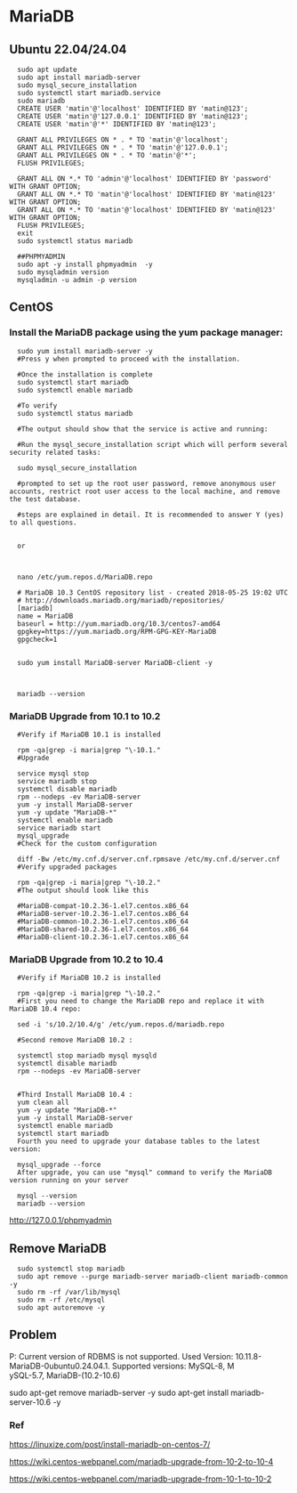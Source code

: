 # MariaDB

## Ubuntu 22.04/24.04

      sudo apt update
      sudo apt install mariadb-server
      sudo mysql_secure_installation
      sudo systemctl start mariadb.service
      sudo mariadb
      CREATE USER 'matin'@'localhost' IDENTIFIED BY 'matin@123';
      CREATE USER 'matin'@'127.0.0.1' IDENTIFIED BY 'matin@123';
      CREATE USER 'matin'@'*' IDENTIFIED BY 'matin@123';
      
      GRANT ALL PRIVILEGES ON * . * TO 'matin'@'localhost';
      GRANT ALL PRIVILEGES ON * . * TO 'matin'@'127.0.0.1';
      GRANT ALL PRIVILEGES ON * . * TO 'matin'@'*'; 
      FLUSH PRIVILEGES;
      
      GRANT ALL ON *.* TO 'admin'@'localhost' IDENTIFIED BY 'password' WITH GRANT OPTION;
      GRANT ALL ON *.* TO 'matin'@'localhost' IDENTIFIED BY 'matin@123' WITH GRANT OPTION;
      GRANT ALL ON *.* TO 'matin'@'localhost' IDENTIFIED BY 'matin@123' WITH GRANT OPTION;
      FLUSH PRIVILEGES;
      exit
      sudo systemctl status mariadb  

      ##PHPMYADMIN
      sudo apt -y install phpmyadmin  -y
      sudo mysqladmin version
      mysqladmin -u admin -p version


## CentOS
### Install the MariaDB package using the yum package manager:

      sudo yum install mariadb-server -y
      #Press y when prompted to proceed with the installation.

      #Once the installation is complete
      sudo systemctl start mariadb
      sudo systemctl enable mariadb

      #To verify  
      sudo systemctl status mariadb

      #The output should show that the service is active and running:

      #Run the mysql_secure_installation script which will perform several security related tasks:

      sudo mysql_secure_installation

      #prompted to set up the root user password, remove anonymous user accounts, restrict root user access to the local machine, and remove the test database.

      #steps are explained in detail. It is recommended to answer Y (yes) to all questions.
      
      
      or 
      
      
      
      nano /etc/yum.repos.d/MariaDB.repo
      
      # MariaDB 10.3 CentOS repository list - created 2018-05-25 19:02 UTC
      # http://downloads.mariadb.org/mariadb/repositories/
      [mariadb]
      name = MariaDB
      baseurl = http://yum.mariadb.org/10.3/centos7-amd64
      gpgkey=https://yum.mariadb.org/RPM-GPG-KEY-MariaDB
      gpgcheck=1


      sudo yum install MariaDB-server MariaDB-client -y



      mariadb --version


### MariaDB Upgrade from 10.1 to 10.2


      #Verify if MariaDB 10.1 is installed

      rpm -qa|grep -i maria|grep "\-10.1."
      #Upgrade

      service mysql stop
      service mariadb stop
      systemctl disable mariadb
      rpm --nodeps -ev MariaDB-server
      yum -y install MariaDB-server
      yum -y update "MariaDB-*"
      systemctl enable mariadb
      service mariadb start
      mysql_upgrade
      #Check for the custom configuration

      diff -Bw /etc/my.cnf.d/server.cnf.rpmsave /etc/my.cnf.d/server.cnf
      #Verify upgraded packages

      rpm -qa|grep -i maria|grep "\-10.2."
      #The output should look like this

      #MariaDB-compat-10.2.36-1.el7.centos.x86_64
      #MariaDB-server-10.2.36-1.el7.centos.x86_64
      #MariaDB-common-10.2.36-1.el7.centos.x86_64
      #MariaDB-shared-10.2.36-1.el7.centos.x86_64
      #MariaDB-client-10.2.36-1.el7.centos.x86_64



### MariaDB Upgrade from 10.2 to 10.4

      #Verify if MariaDB 10.2 is installed

      rpm -qa|grep -i maria|grep "\-10.2."
      #First you need to change the MariaDB repo and replace it with MariaDB 10.4 repo:

      sed -i 's/10.2/10.4/g' /etc/yum.repos.d/mariadb.repo

      #Second remove MariaDB 10.2 :

      systemctl stop mariadb mysql mysqld
      systemctl disable mariadb
      rpm --nodeps -ev MariaDB-server


      #Third Install MariaDB 10.4 :
      yum clean all
      yum -y update "MariaDB-*"
      yum -y install MariaDB-server
      systemctl enable mariadb
      systemctl start mariadb
      Fourth you need to upgrade your database tables to the latest version:

      mysql_upgrade --force
      After upgrade, you can use "mysql" command to verify the MariaDB version running on your server

      mysql --version
      mariadb --version


http://127.0.0.1/phpmyadmin

## Remove MariaDB

      sudo systemctl stop mariadb
      sudo apt remove --purge mariadb-server mariadb-client mariadb-common -y
      sudo rm -rf /var/lib/mysql
      sudo rm -rf /etc/mysql
      sudo apt autoremove -y

      



## Problem


P: Current version of RDBMS is not supported. Used Version: 10.11.8-MariaDB-0ubuntu0.24.04.1. Supported versions: MySQL-8, M  
  ySQL-5.7, MariaDB-(10.2-10.6)   

  sudo apt-get remove mariadb-server -y
  sudo apt-get install mariadb-server-10.6 -y


  

### Ref
https://linuxize.com/post/install-mariadb-on-centos-7/

https://wiki.centos-webpanel.com/mariadb-upgrade-from-10-2-to-10-4

https://wiki.centos-webpanel.com/mariadb-upgrade-from-10-1-to-10-2
